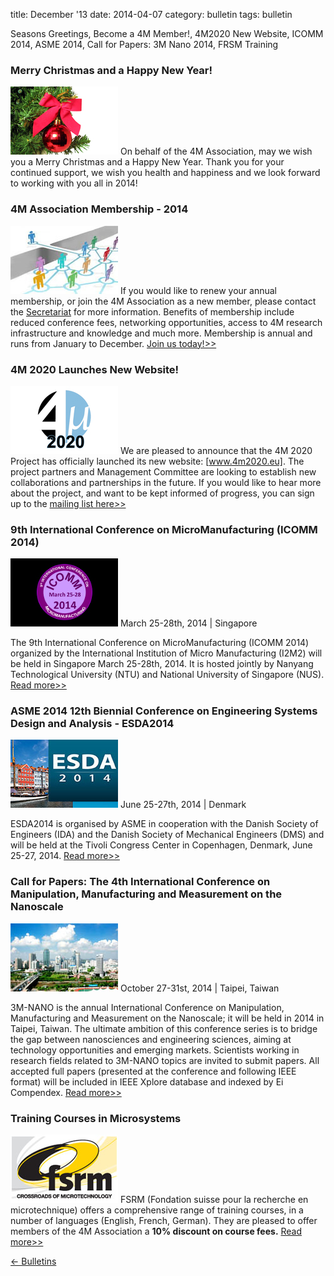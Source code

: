 title: December '13
date: 2014-04-07 
category: bulletin
tags: bulletin

Seasons Greetings, Become a 4M Member!, 4M2020 New Website, ICOMM 2014, ASME 2014, Call for Papers: 3M Nano 2014, FRSM Training
<!--break-->
### Merry Christmas and a Happy New Year!

![xmas](/images/xmas.jpg)
On behalf of the 4M Association, may we wish you a Merry Christmas and a Happy New Year. Thank you for your continued support, we wish you health and happiness and we look forward to working with you all in 2014! 

### 4M Association Membership - 2014

![joinus](/images/joinus.jpg)
If you would like to renew your annual membership, or join the 4M Association as a new member, please contact the [Secretariat](mailto:natalie.withenshaw@ctechinnovation.com) for more information. Benefits of membership include reduced conference fees, networking opportunities, access to 4M research infrastructure and knowledge and much more. Membership is annual and runs from January to December. [Join us today!>>](/join4m)

### 4M 2020 Launches New Website!

![4m2020](/images/4m2020.jpg)
We are pleased to announce that the 4M 2020 Project has officially launched its new website: [www.4m2020.eu]. The project partners and Management Committee are looking to establish new collaborations and partnerships in the future. If you would like to hear more about the project, and want to be kept informed of progress, you can sign up to the [mailing list here>>](http://innovateuk.us1.list-manage.com/subscribe?u=4a3e2307c8444f1ffd4221249&id=8fde5b6b6f)

### 9th International Conference on MicroManufacturing (ICOMM 2014)

![icomm2014](/images/icomm2014.jpg)
March 25-28th, 2014 | Singapore

The 9th International Conference on MicroManufacturing (ICOMM 2014) organized by the International Institution of Micro Manufacturing (I2M2) will be held in Singapore March 25-28th, 2014. It is hosted jointly by Nanyang Technological University (NTU) and National University of Singapore (NUS). [Read more>>](http://icomm2014.northwestern.edu/)

### ASME 2014 12th Biennial Conference on Engineering Systems Design and Analysis - ESDA2014

![esda](/images/esda.jpg)
June 25-27th, 2014 | Denmark

ESDA2014 is organised by ASME in cooperation with the Danish Society of Engineers (IDA) and the Danish Society of Mechanical Engineers (DMS) and will be held at the Tivoli Congress Center in Copenhagen, Denmark, June 25-27, 2014. [Read more>>](http://www.asmeconferences.org/ESDA2014/)

### Call for Papers: The 4th International Conference on Manipulation, Manufacturing and Measurement on the Nanoscale

![3mnano](/images/3mnano.jpg)
October 27-31st, 2014 | Taipei, Taiwan

3M-NANO is the annual International Conference on Manipulation, Manufacturing and
Measurement on the Nanoscale; it will be held in 2014 in Taipei, Taiwan. The ultimate
ambition of this conference series is to bridge the gap between nanosciences and
engineering sciences, aiming at technology opportunities and emerging markets. Scientists working in research fields related to 3M-NANO topics are invited to submit
papers. All accepted full papers (presented at the conference and following IEEE
format) will be included in IEEE Xplore database and indexed by Ei Compendex. [Read more>>](http://www.3m-nano.org/2014/uploadfile/3M-NANO2014_Call-for-Papers.pdf)

### Training Courses in Microsystems

![FSRM](/images/FSRM.jpg)
FSRM (Fondation suisse pour la recherche en microtechnique) offers a comprehensive range of training courses, in a number of languages (English, French, German). They are pleased to offer members of the 4M Association a **10% discount on course fees.** [Read more>>](/content/fsrm-training-courses/fsrm-training-courses.html)

[&larr; Bulletins](/bulletin/index.html)